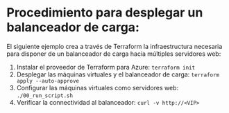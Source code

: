 # Procedimiento para desplegar un balanceador de carga:

El siguiente ejemplo crea a través de Terraform la infraestructura necesaria para disponer de un balanceador de carga hacia múltiples servidores web:

1. Instalar el proveedor de Terraform para Azure:
`terraform init`
2. Desplegar las máquinas virtuales y el balanceador de carga:
`terraform apply --auto-approve`
3. Configurar las máquinas virtuales como servidores web:
`./00_run_script.sh`
4. Verificar la connectividad al balanceador:
`curl -v http://<VIP>`
